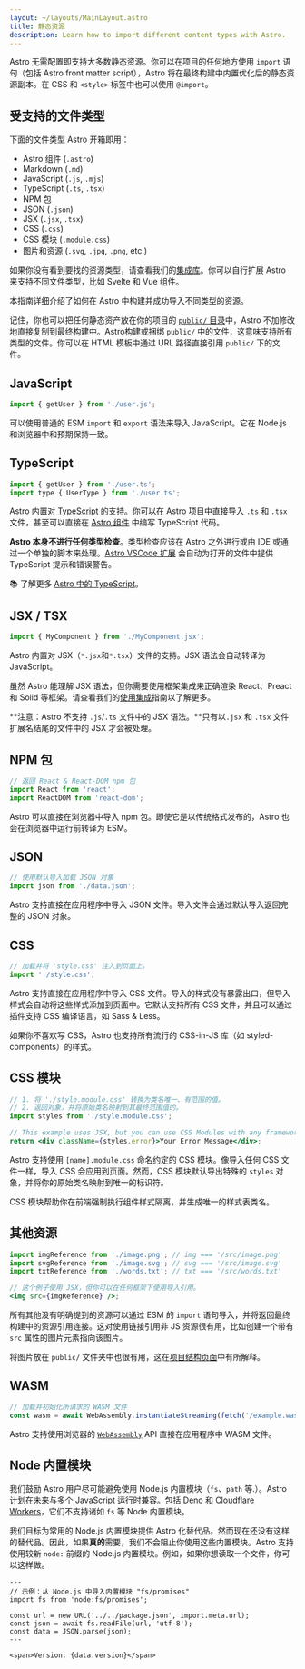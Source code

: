 ```yaml
---
layout: ~/layouts/MainLayout.astro
title: 静态资源
description: Learn how to import different content types with Astro.
---
```


Astro 无需配置即支持大多数静态资源。你可以在项目的任何地方使用 `import` 语句（包括 Astro front matter script），Astro 将在最终构建中内置优化后的静态资源副本。在 CSS 和 `<style>` 标签中也可以使用 `@import`。

## 受支持的文件类型

下面的文件类型 Astro 开箱即用：

- Astro 组件 (`.astro`)
- Markdown (`.md`)
- JavaScript (`.js`, `.mjs`)
- TypeScript (`.ts`, `.tsx`)
- NPM 包
- JSON (`.json`)
- JSX (`.jsx`, `.tsx`)
- CSS (`.css`)
- CSS 模块 (`.module.css`)
- 图片和资源 (`.svg`, `.jpg`, `.png`, etc.)

如果你没有看到要找的资源类型，请查看我们的[集成库](https://astro.build/integrations/)。你可以自行扩展 Astro 来支持不同文件类型，比如 Svelte 和 Vue 组件。

本指南详细介绍了如何在 Astro 中构建并成功导入不同类型的资源。

记住，你也可以把任何静态资产放在你的项目的 [`public/` 目录](/zh-cn/core-concepts/project-structure/#public)中，Astro 不加修改地直接复制到最终构建中。Astro构建或捆绑 `public/` 中的文件，这意味支持所有类型的文件。你可以在 HTML 模板中通过 URL 路径直接引用 `public/` 下的文件。

## JavaScript

```js
import { getUser } from './user.js';
```

可以使用普通的 ESM `import` 和 `export` 语法来导入 JavaScript。它在 Node.js 和浏览器中和预期保持一致。

## TypeScript

```js
import { getUser } from './user.ts';
import type { UserType } from './user.ts';
```

Astro 内置对 [TypeScript](https://www.typescriptlang.org/) 的支持。你可以在 Astro 项目中直接导入 `.ts` 和 `.tsx` 文件，甚至可以直接在 [Astro 组件](/zh-cn/core-concepts/astro-components/#组件-script) 中编写 TypeScript 代码。

**Astro 本身不进行任何类型检查**。类型检查应该在 Astro 之外进行或由 IDE 或通过一个单独的脚本来处理。[Astro VSCode 扩展](/zh-cn/editor-setup/) 会自动为打开的文件中提供 TypeScript 提示和错误警告。

📚 了解更多 [Astro 中的 TypeScript](/zh-cn/guides/typescript/)。

## JSX / TSX

```js
import { MyComponent } from './MyComponent.jsx';
```

Astro 内置对 JSX（`*.jsx`和`*.tsx`）文件的支持。JSX 语法会自动转译为 JavaScript。

虽然 Astro 能理解 JSX 语法，但你需要使用框架集成来正确渲染 React、Preact 和 Solid 等框架。请查看我们的[使用集成](/zh-cn/guides/integrations-guide/)指南以了解更多。

**注意：Astro 不支持 `.js`/`.ts` 文件中的 JSX 语法。**只有以`.jsx` 和 `.tsx` 文件扩展名结尾的文件中的 JSX 才会被处理。

## NPM 包

```js
// 返回 React & React-DOM npm 包
import React from 'react';
import ReactDOM from 'react-dom';
```

Astro 可以直接在浏览器中导入 npm 包。即使它是以传统格式发布的，Astro 也会在浏览器中运行前转译为 ESM。

## JSON

```js
// 使用默认导入加载 JSON 对象
import json from './data.json';
```

Astro 支持直接在应用程序中导入 JSON 文件。导入文件会通过默认导入返回完整的 JSON 对象。

## CSS

```js
// 加载并将 'style.css' 注入到页面上。
import './style.css';
```

Astro 支持直接在应用程序中导入 CSS 文件。导入的样式没有暴露出口，但导入样式会自动将这些样式添加到页面中。它默认支持所有 CSS 文件，并且可以通过插件支持 CSS 编译语言，如 Sass & Less。

如果你不喜欢写 CSS，Astro 也支持所有流行的 CSS-in-JS 库（如 styled-components）的样式。

## CSS 模块

```jsx
// 1. 将 './style.module.css' 转换为类名唯一、有范围的值。
// 2. 返回对象，并将原始类名映射到其最终范围值的。
import styles from './style.module.css';

// This example uses JSX, but you can use CSS Modules with any framework.
return <div className={styles.error}>Your Error Message</div>;
```

Astro 支持使用 `[name].module.css` 命名约定的 CSS 模块。像导入任何 CSS 文件一样，导入 CSS 会应用到页面。然而，CSS 模块默认导出特殊的 `styles` 对象，并将你的原始类名映射到唯一的标识符。

CSS 模块帮助你在前端强制执行组件样式隔离，并生成唯一的样式表类名。

## 其他资源

```jsx
import imgReference from './image.png'; // img === '/src/image.png'
import svgReference from './image.svg'; // svg === '/src/image.svg'
import txtReference from './words.txt'; // txt === '/src/words.txt'

// 这个例子使用 JSX，但你可以在任何框架下使用导入引用。
<img src={imgReference} />;
```

所有其他没有明确提到的资源可以通过 ESM 的 `import` 语句导入，并将返回最终构建中的资源引用连接。这对使用链接引用非 JS 资源很有用，比如创建一个带有 `src` 属性的图片元素指向该图片。

将图片放在 `public/` 文件夹中也很有用，这在[项目结构页面](/zh-cn/core-concepts/project-structure/#public)中有所解释。

## WASM

```js
// 加载并初始化所请求的 WASM 文件
const wasm = await WebAssembly.instantiateStreaming(fetch('/example.wasm'));
```

Astro 支持使用浏览器的 [`WebAssembly`](https://developer.mozilla.org/en-US/docs/Web/JavaScript/Reference/Global_Objects/WebAssembly) API 直接在应用程序中 WASM 文件。

## Node 内置模块

我们鼓励 Astro 用户尽可能避免使用 Node.js 内置模块（`fs`、`path` 等.）。Astro 计划在未来与多个 JavaScript 运行时兼容。包括 [Deno](https://deno.land/) 和 [Cloudflare Workers](https://workers.cloudflare.com/)，它们不支持诸如 `fs` 等 Node 内置模块。

我们目标为常用的 Node.js 内置模块提供 Astro 化替代品。然而现在还没有这样的替代品。因此，如果**真的**需要，我们不会阻止你使用这些内置模块。Astro 支持使用较新 `node:` 前缀的 Node.js 内置模块。例如，如果你想读取一个文件，你可以这样做。

```astro
---
// 示例：从 Node.js 中导入内置模块 "fs/promises"
import fs from 'node:fs/promises';

const url = new URL('../../package.json', import.meta.url);
const json = await fs.readFile(url, 'utf-8');
const data = JSON.parse(json);
---

<span>Version: {data.version}</span>
```
